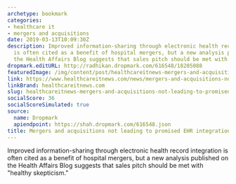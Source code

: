 ```yaml
---
archetype: bookmark
categories:
- healthcare it
- mergers and acquisitions
date: 2019-03-13T10:09:30Z
description: Improved information-sharing through electronic health record integration
  is often cited as a benefit of hospital mergers, but a new analysis published on
  the Health Affairs Blog suggests that sales pitch should be met with "healthy skepticism.
dropmark.editURL: http://radhikan.dropmark.com/616548/18205088
featuredImage: /img/content/post/healthcareitnews-mergers-and-acquisitions-not-leading-to-promised-ehr-integration.png
link: https://www.healthcareitnews.com/news/mergers-and-acquisitions-not-leading-promised-ehr-integration
linkBrand: healthcareitnews.com
slug: healthcareitnews-mergers-and-acquisitions-not-leading-to-promised-ehr-integration
socialScore: 36
socialScoreSimulated: true
source:
  name: Dropmark
  apiendpoint: https://shah.dropmark.com/616548.json
title: Mergers and acquisitions not leading to promised EHR integration
---
```

Improved information-sharing through electronic health record integration is often cited as a benefit of hospital mergers, but a new analysis published on the Health Affairs Blog suggests that sales pitch should be met with "healthy skepticism."

